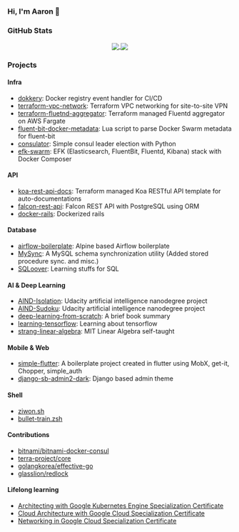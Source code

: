 ### Hi, I'm Aaron 👋
<!-- ![Matrix SVG](https://raw.githubusercontent.com/rodrigograca31/rodrigograca31/master/matrix.svg) -->

### GitHub Stats
<p align="center">
<a href="https://github.com/ziwon/ziwon">
  <img align="center" src="https://github-readme-stats.vercel.app/api?username=ziwon&show_icons=true&line_height=27&count_private=true&title_color=ffffff&text_color=c9cacc&icon_color=2bbc8a&bg_color=1d1f21" />
</a>
<a href="https://github.com/ziwon/ziwon">
  <img align="center" src="https://github-readme-stats.vercel.app/api/top-langs/?username=ziwon&hide=html,css,js&title_color=ffffff&text_color=c9cacc&icon_color=2bbc8a&bg_color=1d1f21" />
</a>
</p>

### Projects

#### Infra
 - [dokkery](https://github.com/ziwon/dokkery): Docker registry event handler for CI/CD
 - [terraform-vpc-network](https://github.com/ziwon/terraform-vpc-network): Terraform VPC networking for site-to-site VPN
 - [terraform-fluetnd-aggregator](https://github.com/ziwon/terraform-fluentd-aggregator): Terraform managed Fluentd aggregator on AWS Fargate
 - [fluent-bit-docker-metadata](https://github.com/ziwon/fluent-bit-docker-metadata): Lua script to parse Docker Swarm metadata for fluent-bit
 - [consulator](https://github.com/ziwon/consulator): Simple consul leader election with Python
 - [efk-swarm](https://github.com/ziwon/efk-swarm): EFK (Elasticsearch, FluentBit, Fluentd, Kibana) stack with Docker Composer

#### API 
 - [koa-rest-api-docs](https://github.com/ziwon/koa-rest-api-docs): Terraform managed Koa RESTful API template for auto-documentations
 - [falcon-rest-api](https://github.com/ziwon/falcon-rest-api): Falcon REST API with PostgreSQL using ORM
 - [docker-rails](https://github.com/ziwon/docker-rails): Dockerized rails
 
#### Database
 - [airflow-boilerplate](https://github.com/ziwon/airflow-boilerplate): Alpine based Airflow boilerplate
 - [MySync](https://github.com/ziwon/MySync/commits/master): A MySQL schema synchronization utility (Added stored procedure sync. and misc.)
 - [SQLoover](https://github.com/ziwon/SQLoover): Learning stuffs for SQL
 
#### AI & Deep Learning
 - [AIND-Isolation](https://github.com/ziwon/AIND-Isolation): Udacity artificial intelligence nanodegree project
 - [AIND-Sudoku](https://github.com/ziwon/AIND-Sudoku): Udacity artificial intelligence nanodegree project
 - [deep-learning-from-scratch](https://github.com/ziwon/deep-learning-from-scratch): A brief book summary
 - [learning-tensorflow](https://github.com/ziwon/learning-tensorflow): Learning about tensorflow
 - [strang-linear-algebra](https://github.com/ziwon/strang-linear-algebra): MIT Linear Algebra self-taught
 
#### Mobile & Web
 - [simple-flutter](https://github.com/curebear/simple-flutter): A boilerplate project created in flutter using MobX, get-it, Chopper, simple_auth
 - [django-sb-admin2-dark](https://github.com/ziwon/django-sb-admin2-dark): Django based admin theme

#### Shell
 - [ziwon.sh](https://github.com/ziwon/ziwon.sh)
 - [bullet-train.zsh](https://github.com/ziwon/bullet-train.zsh)
 
#### Contributions
 - [bitnami/bitnami-docker-consul](https://github.com/bitnami/bitnami-docker-consul/pull/6)
 - [terra-project/core](https://github.com/terra-project/core)
 - [golangkorea/effective-go](https://github.com/golangkorea/effective-go/blob/master/concurrency.md)
 - [glasslion/redlock](https://github.com/glasslion/redlock/pull/18)
 
#### Lifelong learning
 - [Architecting with Google Kubernetes Engine Specialization Certificate](https://www.coursera.org/account/accomplishments/specialization/2YAPUHL7DTBS)
 - [Cloud Architecture with Google Cloud Specialization Certificate](https://www.coursera.org/account/accomplishments/professional-cert/8XU242DYER8G)
 - [Networking in Google Cloud Specialization Certificate](https://www.coursera.org/account/accomplishments/specialization/SFK8TKK4F9XJ)

